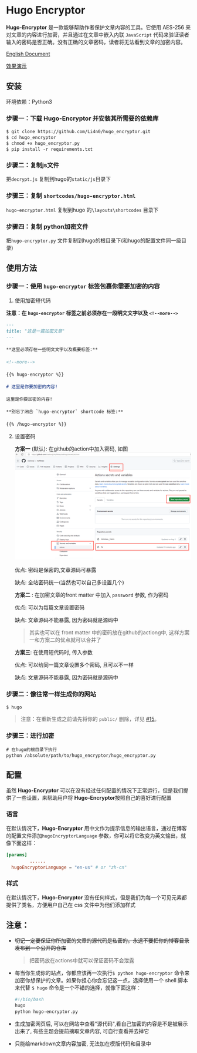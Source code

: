 # Hugo Encryptor

**Hugo-Encryptor** 是一款能够帮助作者保护文章内容的工具。它使用 AES-256 来对文章的内容进行加密，并且通过在文章中嵌入内联 `JavaScript` 代码来验证读者输入的密码是否正确。没有正确的文章密码，读者将无法看到文章的加密内容。

[English Document](./README.md) 

[效果演示](https://0n0.fun/post/2019/03/this-is-hugo-encryptor/)

## 安装

环境依赖：Python3

### 步骤一：下载 Hugo-Encryptor 并安装其所需要的依赖库

    $ git clone https://github.com/Li4n0/hugo_encryptor.git
    $ cd hugo_encryptor
    $ chmod +x hugo_encryptor.py
    $ pip install -r requirements.txt

### 步骤二：复制js文件

把`decrypt.js` 复制到hugo的`static/js`目录下

### 步骤三：复制 `shortcodes/hugo-encryptor.html` 

`hugo-encryptor.html` 复制到hugo 的`\layouts\shortcodes` 目录下

### 步骤四：复制 python加密文件

把`hugo-encryptor.py` 文件复制到hugo的根目录下(和hugo的配置文件同一级目录)




## 使用方法

### 步骤一：使用 `hugo-encryptor` 标签包裹你需要加密的内容

1. 使用加密短代码

**注意：在 `hugo-encryptor` 标签之前必须存在一段明文文字以及 `<!--more-->`**

```markdown
---
title: "这是一篇加密文章"
---

**这里必须存在一些明文文字以及概要标签:**

<!--more-->

{{% hugo-encryptor %}}

# 这里是你要加密的内容!

这里是你要加密的内容!

**别忘了闭合 `hugo-encryptor` shortcode 标签:**

{{% /hugo-encryptor %}}
```
2. 设置密码
    
    **方案一** (默认): 在github的action中加入密码, 如图
    ![Alt text](image.png)
    
    优点: 密码是保密的,文章源码可暴露
    
    缺点: 全站密码统一(当然也可以自己多设置几个)
    

    
    **方案二** : 在加密文章的front matter 中加入 `password` 参数, 作为密码
    
    优点: 可以为每篇文章设置密码
    
    缺点: 文章源码不能暴露, 因为密码就是源码中
    
    > 其实也可以在 front matter 中的密码放在github的actiong中, 这样方案一和方案二的优点就可以合并了
    
    
    
    **方案三**: 在使用短代码时, 传入参数
    
    优点: 可以给同一篇文章设置多个密码, 且可以不一样
    
    缺点: 文章源码不能暴露, 因为密码就是源码中

### 步骤二：像往常一样生成你的网站

    $ hugo

> 注意：在重新生成之前请先将你的 `public/` 删除，详见 [#15](https://github.com/Li4n0/hugo_encryptor/issues/15#issuecomment-826044272)。

### 步骤三：进行加密

    # 在hugo的根目录下执行
    python /absolute/path/to/hugo_encryptor/hugo_encryptor.py


## 配置

虽然 **Hugo-Encryptor** 可以在没有经过任何配置的情况下正常运行，但是我们提供了一些设置，来帮助用户将 **Hugo-Encryptor**按照自己的喜好进行配置

### 语言

在默认情况下，**Hugo-Encryptor** 用中文作为提示信息的输出语言，通过在博客的配置文件添加`hugoEncryptorLanguage` 参数，你可以将它改变为英文输出，就像下面这样：

```toml
[params]
 		 ......
  hugoEncryptorLanguage = "en-us" # or "zh-cn"
```

### 样式

在默认情况下，**Hugo-Encryptor** 没有任何样式，但是我们为每一个可见元素都提供了类名，方便用户自己在 css 文件中为他们添加样式

## 注意：

- ~~切记一定要保证你所加密的文章的源代码是私密的。永远不要把你的博客目录发布到一个公开的仓库~~

  > 把密码放在actions中就可以保证密码不会泄露

- 每当你生成你的站点，你都应该再一次执行`$ python hugo-encryptor` 命令来加密你想保护的文章。如果你担心你会忘记这一点，选择使用一个 shell 脚本来代替 `$ hugo` 命令是一个不错的选择，就像下面这样：

  ```bash
  #!/bin/bash
  hugo
  python hugo-encryptor.py
  ```

- 生成加密网页后, 可以在网站中查看"源代码",看自己加密的内容是不是被展示出来了,  有些主题会提前摘取文章内容, 可自行查看并去掉它

- 只能给markdown文章内容加密, 无法加在模版代码和目录中

